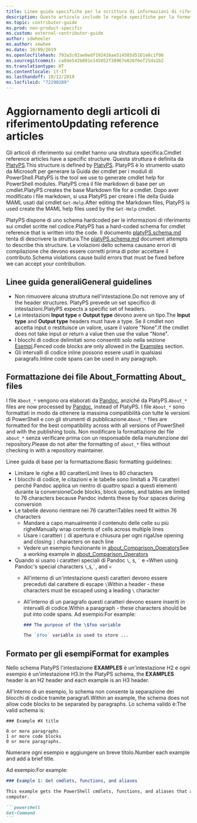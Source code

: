 ```yaml
---
title: Linee guida specifiche per la scrittura di informazioni di riferimento sui cmdlet
description: Questo articolo include le regole specifiche per la formattazione degli esempi di codice di PowerShell. Tali regole sono valide sia per gli articoli concettuali con esempi, che per le informazioni di riferimento sui cmdlet.
ms.topic: contributor-guide
ms.prod: non-product-specific
ms.custom: external-contributor-guide
author: sdwheeler
ms.author: sewhee
ms.date: 10/09/2019
ms.openlocfilehash: 793a3c02ae0edf192416ae514585d5161e8c1f98
ms.sourcegitcommit: ca84e542b081e145052f38967e826f6ef25da1b2
ms.translationtype: HT
ms.contentlocale: it-IT
ms.lasthandoff: 10/12/2019
ms.locfileid: "72290289"
---
```

# <a name="updating-reference-articles"></a><span data-ttu-id="94828-104">Aggiornamento degli articoli di riferimento</span><span class="sxs-lookup"><span data-stu-id="94828-104">Updating reference articles</span></span>

<span data-ttu-id="94828-105">Gli articoli di riferimento sui cmdlet hanno una struttura specifica.</span><span class="sxs-lookup"><span data-stu-id="94828-105">Cmdlet reference articles have a specific structure.</span></span> <span data-ttu-id="94828-106">Questa struttura è definita da [PlatyPS][].</span><span class="sxs-lookup"><span data-stu-id="94828-106">This structure is defined by [PlatyPS][].</span></span>
<span data-ttu-id="94828-107">PlatyPS è lo strumento usato da Microsoft per generare la Guida dei cmdlet per i moduli di PowerShell.</span><span class="sxs-lookup"><span data-stu-id="94828-107">PlatyPS is the tool we use to generate cmdlet help for PowerShell modules.</span></span> <span data-ttu-id="94828-108">PlatyPS crea il file markdown di base per un cmdlet.</span><span class="sxs-lookup"><span data-stu-id="94828-108">PlatyPS creates the base Markdown file for a cmdlet.</span></span> <span data-ttu-id="94828-109">Dopo aver modificato i file markdown, si usa PlatyPS per creare i file della Guida MAML usati dal cmdlet `Get-Help`.</span><span class="sxs-lookup"><span data-stu-id="94828-109">After editing the Markdown files, PlatyPS is used create the MAML help files used by the `Get-Help` cmdlet.</span></span>

<span data-ttu-id="94828-110">PlatyPS dispone di uno schema hardcoded per le informazioni di riferimento sui cmdlet scritte nel codice.</span><span class="sxs-lookup"><span data-stu-id="94828-110">PlatyPS has a hard-coded schema for cmdlet reference that is written into the code.</span></span> <span data-ttu-id="94828-111">Il documento [platyPS.schema.md][] tenta di descrivere la struttura.</span><span class="sxs-lookup"><span data-stu-id="94828-111">The [platyPS.schema.md][] document attempts to describe this structure.</span></span> <span data-ttu-id="94828-112">Le violazioni dello schema causano errori di compilazione che devono essere corretti prima di poter accettare il contributo.</span><span class="sxs-lookup"><span data-stu-id="94828-112">Schema violations cause build errors that must be fixed before we can accept your contribution.</span></span>

## <a name="general-guidelines"></a><span data-ttu-id="94828-113">Linee guida generali</span><span class="sxs-lookup"><span data-stu-id="94828-113">General guidelines</span></span>

- <span data-ttu-id="94828-114">Non rimuovere alcuna struttura nell'intestazione.</span><span class="sxs-lookup"><span data-stu-id="94828-114">Do not remove any of the header structures.</span></span> <span data-ttu-id="94828-115">PlatyPS prevede un set specifico di intestazioni.</span><span class="sxs-lookup"><span data-stu-id="94828-115">PlatyPS expects a specific set of headers.</span></span>
- <span data-ttu-id="94828-116">Le intestazioni **Input type** e **Output type** devono avere un tipo.</span><span class="sxs-lookup"><span data-stu-id="94828-116">The **Input type** and **Output type** headers must have a type.</span></span> <span data-ttu-id="94828-117">Se il cmdlet non accetta input o restituisce un valore, usare il valore "None".</span><span class="sxs-lookup"><span data-stu-id="94828-117">If the cmdlet does not take input or return a value then use the value "None".</span></span>
- <span data-ttu-id="94828-118">I blocchi di codice delimitati sono consentiti solo nella sezione [Esempi](#format-for-examples).</span><span class="sxs-lookup"><span data-stu-id="94828-118">Fenced code blocks are only allowed in the [Examples](#format-for-examples) section.</span></span>
- <span data-ttu-id="94828-119">Gli intervalli di codice inline possono essere usati in qualsiasi paragrafo.</span><span class="sxs-lookup"><span data-stu-id="94828-119">Inline code spans can be used in any paragraph.</span></span>

## <a name="formatting-about_-files"></a><span data-ttu-id="94828-120">Formattazione dei file About_</span><span class="sxs-lookup"><span data-stu-id="94828-120">Formatting About_ files</span></span>

<span data-ttu-id="94828-121">I file `About_*` vengono ora elaborati da [Pandoc][], anziché da PlatyPS.</span><span class="sxs-lookup"><span data-stu-id="94828-121">`About_*` files are now processed by [Pandoc][], instead of PlatyPS.</span></span> <span data-ttu-id="94828-122">I file `About_*` sono formattati in modo da ottenere la massima compatibilità con tutte le versioni di PowerShell e con gli strumenti di pubblicazione.</span><span class="sxs-lookup"><span data-stu-id="94828-122">`About_*` files are formatted for the best compatibility across with all versions of PowerShell and with the publishing tools.</span></span>
<span data-ttu-id="94828-123">Non modificare la formattazione dei file `about_*` senza verificare prima con un responsabile della manutenzione del repository.</span><span class="sxs-lookup"><span data-stu-id="94828-123">Please do not alter the formatting of `about_*` files without checking in with a repository maintainer.</span></span>

<span data-ttu-id="94828-124">Linee guida di base per la formattazione:</span><span class="sxs-lookup"><span data-stu-id="94828-124">Basic formatting guidelines:</span></span>

- <span data-ttu-id="94828-125">Limitare le righe a 80 caratteri</span><span class="sxs-lookup"><span data-stu-id="94828-125">Limit lines to 80 characters</span></span>
- <span data-ttu-id="94828-126">I blocchi di codice, le citazioni e le tabelle sono limitati a 76 caratteri perché Pandoc applica un rientro di quattro spazi a questi elementi durante la conversione</span><span class="sxs-lookup"><span data-stu-id="94828-126">Code blocks, block quotes, and tables are limited to 76 characters because Pandoc indents these by four spaces during conversion</span></span>
- <span data-ttu-id="94828-127">Le tabelle devono rientrare nei 76 caratteri</span><span class="sxs-lookup"><span data-stu-id="94828-127">Tables need fit within 76 characters</span></span>
  - <span data-ttu-id="94828-128">Mandare a capo manualmente il contenuto delle celle su più righe</span><span class="sxs-lookup"><span data-stu-id="94828-128">Manually wrap contents of cells across multiple lines</span></span>
  - <span data-ttu-id="94828-129">Usare i caratteri `|` di apertura e chiusura per ogni riga</span><span class="sxs-lookup"><span data-stu-id="94828-129">Use opening and closing `|` characters on each line</span></span>
  - <span data-ttu-id="94828-130">Vedere un esempio funzionante in [about_Comparison_Operators][about-example]</span><span class="sxs-lookup"><span data-stu-id="94828-130">See a working example in [about_Comparison_Operators][about-example]</span></span>
- <span data-ttu-id="94828-131">Quando si usano i caratteri speciali di Pandoc `\`, `$`, `` ` `` e `<`</span><span class="sxs-lookup"><span data-stu-id="94828-131">When using Pandoc's special characters `\`,`$`,`` ` ``, and `<`</span></span>
  - <span data-ttu-id="94828-132">All'interno di un'intestazione questi caratteri devono essere preceduti dal carattere di escape `\`</span><span class="sxs-lookup"><span data-stu-id="94828-132">Within a header - these characters must be escaped using a leading `\` character</span></span>
  - <span data-ttu-id="94828-133">All'interno di un paragrafo questi caratteri devono essere inseriti in intervalli di codice.</span><span class="sxs-lookup"><span data-stu-id="94828-133">Within a paragraph - these characters should be put into code spans.</span></span> <span data-ttu-id="94828-134">Ad esempio:</span><span class="sxs-lookup"><span data-stu-id="94828-134">For example:</span></span>

    ~~~markdown
    ### The purpose of the \$foo variable

    The `$foo` variable is used to store ...
    ~~~

## <a name="format-for-examples"></a><span data-ttu-id="94828-135">Formato per gli esempi</span><span class="sxs-lookup"><span data-stu-id="94828-135">Format for examples</span></span>

<span data-ttu-id="94828-136">Nello schema PlatyPS l'intestazione **EXAMPLES** è un'intestazione H2 e ogni esempio è un'intestazione H3.</span><span class="sxs-lookup"><span data-stu-id="94828-136">In the PlatyPS schema, the **EXAMPLES** header is an H2 header and each example is an H3 header.</span></span>

<span data-ttu-id="94828-137">All'interno di un esempio, lo schema non consente la separazione dei blocchi di codice tramite paragrafi.</span><span class="sxs-lookup"><span data-stu-id="94828-137">Within an example, the schema does not allow code blocks to be separated by paragraphs.</span></span> <span data-ttu-id="94828-138">Lo schema valido è:</span><span class="sxs-lookup"><span data-stu-id="94828-138">The valid schema is:</span></span>

```
### Example #X title

0 or more paragraphs
1 or more code blocks
0 or more paragraphs.
```

<span data-ttu-id="94828-139">Numerare ogni esempio e aggiungere un breve titolo.</span><span class="sxs-lookup"><span data-stu-id="94828-139">Number each example and add a brief title.</span></span>

<span data-ttu-id="94828-140">Ad esempio:</span><span class="sxs-lookup"><span data-stu-id="94828-140">For example:</span></span>

~~~markdown
### Example 1: Get cmdlets, functions, and aliases

This example gets the PowerShell cmdlets, functions, and aliases that are installed on the
computer.

```powershell
Get-Command
```
~~~


[PlatyPS]: https://github.com/powershell/platyps
[platyPS.schema.md]: https://github.com/PowerShell/platyPS/blob/master/platyPS.schema.md
[issue1806]: https://github.com/PowerShell/PowerShell-Docs/issues/1806
[about-example]: https://github.com/MicrosoftDocs/PowerShell-Docs/blob/staging/reference/6/Microsoft.PowerShell.Core/About/about_Comparison_Operators.md
[Pandoc]: https://pandoc.org